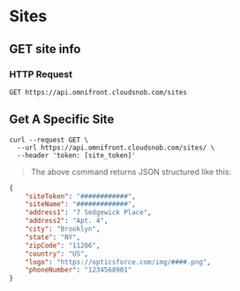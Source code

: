 # Sites

## GET site info

### HTTP Request

`GET https://api.omnifront.cloudsnob.com/sites`

## Get A Specific Site

```shell
curl --request GET \
  --url https://api.omnifront.cloudsnob.com/sites/ \
  --header 'token: [site_token]'
```

> The above command returns JSON structured like this:

```json
{
    "siteToken": "############",
    "siteName": "#############",
    "address1": "7 Sedgewick Place",
    "address2": "Apt. 4",
    "city": "Brooklyn",
    "state": "NY",
    "zipCode": "11206",
    "country": "US",
    "logo": "https://opticsforce.com/img/####.png",
    "phoneNumber": "1234568901"
}
```
